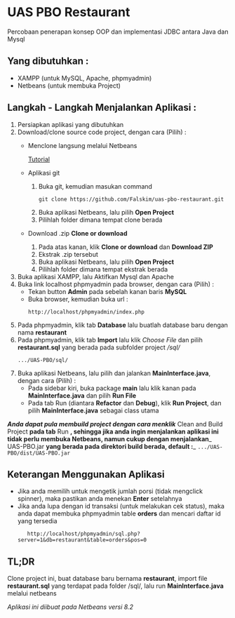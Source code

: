 # UAS PBO Restaurant
Percobaan penerapan konsep OOP dan implementasi JDBC antara Java dan Mysql

## Yang dibutuhkan :
- XAMPP (untuk MySQL, Apache, phpmyadmin)
- Netbeans (untuk membuka Project)

## Langkah - Langkah Menjalankan Aplikasi :
1. Persiapkan aplikasi yang dibutuhkan
2. Download/clone source code project, dengan cara (Pilih) :
    - Menclone langsung melalui Netbeans
      
      [Tutorial](https://www.joe0.com/2018/02/16/how-to-cloning-github-project-into-netbeans/)
    - Aplikasi git
      1. Buka git, kemudian masukan command
          ```
          git clone https://github.com/Falskim/uas-pbo-restaurant.git
          ```
      2. Buka aplikasi Netbeans, lalu pilih **Open Project**
      3. Pilihlah folder dimana tempat clone berada
    - Download .zip **Clone or download**
      1. Pada atas kanan, klik **Clone or download** dan **Download ZIP**
      2. Ekstrak .zip tersebut
      3. Buka aplikasi Netbeans, lalu pilih **Open Project**
      4. Pilihlah folder dimana tempat ekstrak berada
3. Buka aplikasi XAMPP, lalu Aktifkan Mysql dan Apache
4. Buka link localhost phpmyadmin pada browser, dengan cara (Pilih) :
    - Tekan button **Admin** pada sebelah kanan baris **MySQL**
    - Buka browser, kemudian buka url :
       ```
       http://localhost/phpmyadmin/index.php
       ```
5. Pada phpmyadmin, klik tab **Database** lalu buatlah database baru dengan nama **restaurant**
6. Pada phpmyadmin, klik tab **Import** lalu klik _Choose File_ dan pilih **restaurant.sql** yang berada pada subfolder project */sql/*
   ```
   .../UAS-PBO/sql/
   ```
7. Buka aplikasi Netbeans, lalu pilih dan jalankan **MainInterface.java**, dengan cara (Pilih) :
    - Pada sidebar kiri, buka package **main** lalu klik kanan pada **MainInterface.java** dan pilih **Run File**
    - Pada tab Run (diantara **Refactor** dan **Debug**), klik **Run Project**, dan pilih **MainInterface.java** sebagai class utama
    
___Anda dapat pula membuild project dengan cara menklik___ Clean and Build Project __pada tab__ Run __, sehingga jika anda ingin menjalankan aplikasi ini tidak perlu membuka Netbeans, namun cukup dengan menjalankan___ UAS-PBO.jar __yang berada pada direktori build berada, default :___
    ```
       .../UAS-PBO/dist/UAS-PBO.jar
    ```
    
## Keterangan Menggunakan Aplikasi
- Jika anda memilih untuk mengetik jumlah porsi (tidak mengclick spinner), maka pastikan anda menekan **Enter** setelahnya
- Jika anda lupa dengan id transaksi (untuk melakukan cek status), maka anda dapat membuka phpmyadmin table **orders** dan mencari daftar id yang tersedia
    ```
       http://localhost/phpmyadmin/sql.php?server=1&db=restaurant&table=orders&pos=0
    ```

## TL;DR
Clone project ini, buat database baru bernama **restaurant**, import file **restaurant.sql** yang terdapat pada folder /sql/, lalu run **MainInterface.java** melalui netbeans


_Aplikasi ini diibuat pada Netbeans versi 8.2_